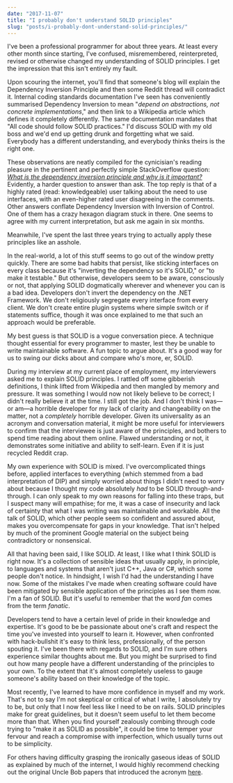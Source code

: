 ```yaml
---
date: "2017-11-07"
title: "I probably don't understand SOLID principles"
slug: "posts/i-probably-dont-understand-solid-principles/"
---
```

I've been a professional programmer for about three years. At least every other month since starting, I've confused, misremembered,
reinterpreted, revised or otherwise changed my understanding of SOLID principles. I get the impression that this isn't entirely my fault.

Upon scouring the internet, you'll find that someone's blog will explain the Dependency Inversion Principle and then some Reddit thread will contradict it.
Internal coding standards documentation I've seen has conveniently summarised Dependency Inversion to mean
"_depend on abstractions, not concrete implementations_," and then link to a Wikipedia article which defines it completely
differently. The same documentation mandates that "All code should follow SOLID practices." I'd discuss SOLID with my
old boss and we'd end up getting drunk and forgetting what we said. Everybody has a different understanding, and
everybody thinks theirs is the right one.

These observations are neatly compiled for the cynicisian's reading pleasure in the pertinent and perfectly simple StackOverflow question:
[_What is the dependency inversion principle and why is it important?_](https://stackoverflow.com/questions/62539/what-is-the-dependency-inversion-principle-and-why-is-it-important)
Evidently, a harder question to answer than ask. The top reply is that of a highly rated (read: knowledgeable) user talking about the need to use interfaces, with an even-higher
rated user disagreeing in the comments. Other answers conflate Dependency Inversion with Inversion of Control. One of them has a crazy hexagon diagram stuck
in there. One seems to agree with my current interpretation, but ask me again in six months.

Meanwhile, I've spent the last three years trying to actually apply these principles like an asshole.

In the real-world, a lot of this stuff seems to go out of the window pretty quickly. There are some bad habits that persist, like sticking interfaces
on every class because it's "inverting the dependency so it's SOLID," or "to make it testable." But otherwise, developers
seem to be aware, consciously or not, that applying SOLID dogmatically wherever and whenever you can is a bad idea.
Developers don't invert the dependency on the .NET Framework. We don't religiously segregate every interface from every client.
We don't create entire plugin systems where simple switch or if statements suffice, though it was once explained to me
that such an approach would be preferable.

My best guess is that SOLID is a vogue conversation piece. A technique thought essential for every programmer to master,
lest they be unable to write maintainable software. A fun topic to argue about. It's a good way for us to swing
our dicks about and compare who's more, er, SOLID.

During my interview at my current place of employment, my interviewers asked me to explain SOLID principles.
I rattled off some gibberish definitions, I think lifted from Wikipedia and then mangled by memory and pressure. It was something I would now
not likely believe to be correct; I didn't really believe it at the time. I still got the job. And I don't think I was—or am—a horrible
developer for my lack of clarity and changeability on the matter, not a _completely_ horrible developer.
Given its universality as an acronym and conversation material, it might be more useful for interviewers to confirm that the
interviewee is just aware of the principles, and bothers to spend time reading about them online. Flawed understanding or
not, it demonstrates some initiative and ability to self-learn. Even if it is just recycled Reddit crap.

My own experience with SOLID is mixed. I've overcomplicated things before, applied interfaces to everything
(which stemmed from a bad interpretation of DIP) and simply worried about things I didn't need to worry about because
I thought my code absolutely _had_ to be SOLID through-and-through. I can only speak to my own reasons for falling into
these traps, but I suspect many will empathise; for me, it was a case of insecurity and lack of certainty that what I
was writing was maintainable and workable. All the talk of SOLID, which other people seem so confident and assured about, makes
you overcompensate for gaps in your knowledge. That isn't helped by much of the prominent Google material on the subject
being contradictory or nonsensical.

All that having been said, I like SOLID. At least, I like what I think SOLID is right now. It's a collection of sensible ideas that usually
apply, in principle, to languages and systems that aren't just C++, Java or C#, which some people don't notice. In hindsight, I wish I'd had
the understanding I have now. Some of the mistakes I've made when creating software could have been mitigated by sensible
application of the principles as I see them now. I'm a fan of SOLID. But it's useful to remember that the
word _fan_ comes from the term _fanatic_.

Developers tend to have a certain level of pride in their knowledge and expertise. It's good to be
be passionate about one's craft and respect the time you've invested into yourself to learn it. However, when confronted with
hack-bullshit it's easy to think less, professionally, of the person spouting it. I've been there with regards to SOLID,
and I'm sure others experience similar thoughts about me. But you might be surprised to find out how many people have a different understanding
of the principles to your own. To the extent that it's almost completely useless to gauge someone's ability based on their
knowledge of the topic.

Most recently, I've learned to have more confidence in myself and my work. That's not to say I'm not skeptical or
critical of what I write, I absolutely try to be, but only that I now feel less like I need to be on rails. SOLID principles make for great guidelines,
but it doesn't seem useful to let them become more than that. When you find yourself zealously combing through code
trying to "make it as SOLID as possible", it could be time to temper your fervour and reach a compromise with imperfection,
which usually turns out to be simplicity.

For others having difficulty grasping the ironically gaseous ideas of SOLID as explained by much of the internet, I would highly recommend
checking out the original Uncle Bob papers that introduced the acronym [here](http://butunclebob.com/ArticleS.UncleBob.PrinciplesOfOod).
